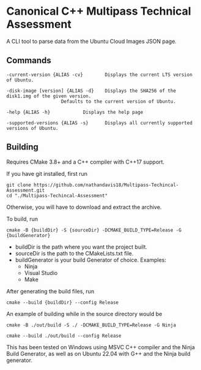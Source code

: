 # Canonical C++ Multipass Technical Assessment

A CLI tool to parse data from the Ubuntu Cloud Images JSON page.

## Commands

	-current-version {ALIAS -cv}		Displays the current LTS version of Ubuntu.

	-disk-image [version] {ALIAS -d}	Displays the SHA256 of the disk1.img of the given version.
						Defaults to the current version of Ubuntu.

	-help {ALIAS -h}			Displays the help page

	-supported-versions {ALIAS -s}		Displays all currently supported versions of Ubuntu.


## Building

Requires CMake 3.8+ and a C++ compiler with C++17 support.

If you have git installed, first run

	git clone https://github.com/nathandavis18/Multipass-Techincal-Assessment.git
	cd "./Multipass-Techincal-Assessment"

Otherwise, you will have to download and extract the archive.

To build, run

	cmake -B {buildDir} -S {sourceDir} -DCMAKE_BUILD_TYPE=Release -G {buildGenerator}

* buildDir is the path where you want the project built.
* sourceDir is the path to the CMakeLists.txt file.
* buildGenerator is your build Generator of choice. Examples:
	* Ninja
	* Visual Studio
	* Make
		

After generating the build files, run

	cmake --build {buildDir} --config Release

An example of building while in the source directory would be

	cmake -B ./out/build -S ./ -DCMAKE_BUILD_TYPE=Release -G Ninja

	cmake --build ./out/build --config Release


This has been tested on Windows using MSVC C++ compiler and the Ninja Build Generator, as well as on Ubuntu 22.04 with G++ and the Ninja build generator.